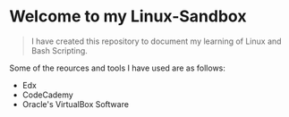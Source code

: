 # Welcome to my Linux-Sandbox

> I have created this repository to document my learning of Linux and Bash Scripting. 

Some of the reources and tools I have used are as follows:

* Edx
* CodeCademy
* Oracle's VirtualBox Software
